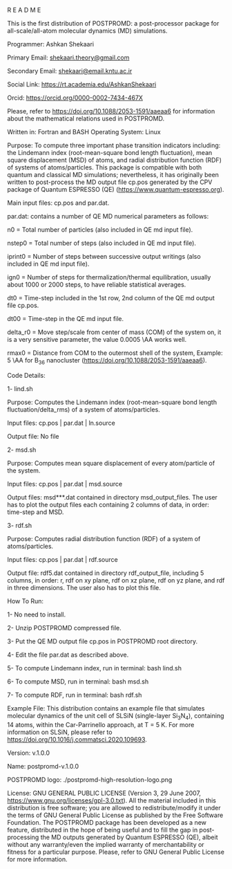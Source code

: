 R E A D M E

This is the first distribution of POSTPROMD: a post-processor package for all-scale/all-atom molecular dynamics (MD) simulations.

Programmer: Ashkan Shekaari

Primary Email: shekaari.theory@gmail.com

Secondary Email: shekaari@email.kntu.ac.ir

Social Link: https://rt.academia.edu/AshkanShekaari

Orcid: https://orcid.org/0000-0002-7434-467X

Please, refer to https://doi.org/10.1088/2053-1591/aaeaa6 for information about the mathematical relations used in POSTPROMD.

Written in: Fortran and BASH
Operating System: Linux

Purpose: To compute three important phase transition indicators including: the Lindemann index (root-mean-square bond length fluctuation), mean square displacement (MSD) of atoms, and radial distribution function (RDF) of systems of atoms/particles. This package is compatible with both quantum and classical MD simulations; nevertheless, it has originally been written to post-process the MD output file cp.pos generated by the CPV package of Quantum ESPRESSO (QE) (https://www.quantum-espresso.org).

Main input files: cp.pos and par.dat.

par.dat: contains a number of QE MD numerical parameters as follows:

 n0 = Total number of particles (also included in QE md input file).
       
nstep0 = Total number of steps (also included in QE md input file).

iprint0 = Number of steps between successive output writings (also included in QE md input file).

ign0 = Number of steps for thermalization/thermal equilibration, usually about 1000 or 2000 steps, to have reliable statistical averages.

dt0 = Time-step included in the 1st row, 2nd column of the QE md output file cp.pos.

dt00 = Time-step in the QE md input file.

delta\_r0 = Move step/scale from center of mass (COM) of the system on, it is a very sensitive parameter, the value 0.0005 \AA works well.

rmax0 = Distance from COM to the outermost shell of the system, Example: 5 \AA for B$_{36}$ nanocluster (https://doi.org/10.1088/2053-1591/aaeaa6).

Code Details:

1- lind.sh

Purpose: Computes the Lindemann index (root-mean-square bond length fluctuation/delta\_rms) of a system of atoms/particles.
    
Input files: cp.pos | par.dat | ln.source

Output file: No file

2- msd.sh

Purpose: Computes mean square displacement of every atom/particle of the system.

Input files: cp.pos | par.dat | msd.source

Output files: msd***.dat contained in directory msd_output_files. The user has to plot the output files each containing 2 columns of data, in order: time-step and MSD.

3- rdf.sh

Purpose: Computes radial distribution function (RDF) of a system of atoms/particles.

Input files: cp.pos | par.dat | rdf.source

Output file: rdf5.dat contained in directory rdf_output_file, including 5 columns, in order: r, rdf on xy plane, rdf on xz plane, rdf on yz plane, and rdf in three dimensions. The user also has to plot this file.
 
How To Run:

1- No need to install.

2- Unzip POSTPROMD compressed file.

3- Put the QE MD output file cp.pos in POSTPROMD root directory.

4- Edit the file par.dat as described above.

5- To compute Lindemann index, run in terminal: bash lind.sh

6- To compute MSD, run in terminal: bash msd.sh

7- To compute RDF, run in terminal: bash rdf.sh

Example File: This distribution contains an example file that simulates molecular dynamics of the unit cell of SLSiN (single-layer Si$_3$N$_4$), containing 14 atoms, within the Car-Parrinello approach, at T = 5 K. For more information on SLSiN, please refer to https://doi.org/10.1016/j.commatsci.2020.109693.

Version: v.1.0.0

Name: postpromd-v.1.0.0

POSTPROMD logo: ./postpromd-high-resolution-logo.png

License: GNU GENERAL PUBLIC LICENSE (Version 3, 29 June 2007, https://www.gnu.org/licenses/gpl-3.0.txt). All the material included in this distribution is free software; you are allowed to redistribute/modify it under the terms of GNU General Public License as published by the Free Software Foundation. The POSTPROMD package has been developed as a new feature, distributed in the hope of being useful and to fill the gap in post-processing the MD outputs generated by Quantum ESPRESSO (QE), albeit without any warranty/even the implied warranty of merchantability or fitness for a particular purpose. Please, refer to GNU General Public License for more information.
